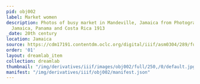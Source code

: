 ```yaml
---
pid: obj002
label: Market women
description: Photos of busy market in Mandeville, Jamaica from Photograph album of
  Jamaica, Panama and Costa Rica 1913
_date: 20th century
location: Jamaica
source: https://cdm17191.contentdm.oclc.org/digital/iiif/asm0304/289/full/full/0/default.jpg
order: '01'
layout: dreamlab_item
collection: dreamlab
thumbnail: "/img/derivatives/iiif/images/obj002/full/250,/0/default.jpg"
manifest: "/img/derivatives/iiif/obj002/manifest.json"
---
```

